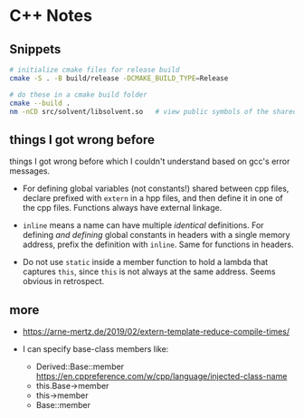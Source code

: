 # C++ Notes

## Snippets

```sh
# initialize cmake files for release build
cmake -S . -B build/release -DCMAKE_BUILD_TYPE=Release

# do these in a cmake build folder
cmake --build .
nm -nCD src/solvent/libsolvent.so   # view public symbols of the shared library sorted by address
```

## things I got wrong before

things I got wrong before which I couldn't understand based on gcc's error messages.

- For defining global variables (not constants!) shared between cpp files, declare prefixed with `extern` in a hpp files, and then define it in one of the cpp files. Functions always have external linkage.

- `inline` means a name can have multiple _identical_ definitions. For defining _and defining_ global constants in headers with a single memory address, prefix the definition with `inline`. Same for functions in headers.

- Do not use `static` inside a member function to hold a lambda that captures `this`, since `this` is not always at the same address. Seems obvious in retrospect.

## more

- https://arne-mertz.de/2019/02/extern-template-reduce-compile-times/

- I can specify base-class members like:
  - Derived::Base::member
    https://en.cppreference.com/w/cpp/language/injected-class-name
  - this.Base->member
  - this->member
  - Base<ARGS>::member
